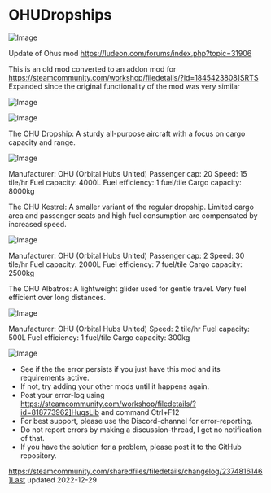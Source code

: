 # OHUDropships

![Image](https://i.imgur.com/buuPQel.png)

Update of Ohus mod
https://ludeon.com/forums/index.php?topic=31906

This is an old mod converted to an addon mod for https://steamcommunity.com/workshop/filedetails/?id=1845423808]SRTS Expanded since the original functionality of the mod was very similar

![Image](https://i.imgur.com/pufA0kM.png)

	
![Image](https://i.imgur.com/Z4GOv8H.png)

The OHU Dropship: A sturdy all-purpose aircraft with a focus on cargo capacity and range.

![Image](https://i.imgur.com/EcZUrO1.png)


Manufacturer: OHU (Orbital Hubs United)
Passenger cap: 20
Speed: 15 tile/hr
Fuel capacity: 4000L
Fuel efficiency: 1 fuel/tile
Cargo capacity: 8000kg


The OHU Kestrel: A smaller variant of the regular dropship. Limited cargo area and passenger seats and high fuel consumption are compensated by increased speed.

![Image](https://i.imgur.com/eRjrDUJ.png)


Manufacturer: OHU (Orbital Hubs United)
Passenger cap: 2
Speed: 30 tile/hr
Fuel capacity: 2000L
Fuel efficiency: 7 fuel/tile
Cargo capacity: 2500kg

The OHU Albatros: A lightweight glider used for gentle travel. Very fuel efficient over long distances.
	
![Image](https://i.imgur.com/wuyqHIL.png)


Manufacturer: OHU (Orbital Hubs United)
Speed: 2 tile/hr
Fuel capacity: 500L
Fuel efficiency: 1 fuel/tile
Cargo capacity: 300kg

![Image](https://i.imgur.com/PwoNOj4.png)



-  See if the the error persists if you just have this mod and its requirements active.
-  If not, try adding your other mods until it happens again.
-  Post your error-log using https://steamcommunity.com/workshop/filedetails/?id=818773962]HugsLib and command Ctrl+F12
-  For best support, please use the Discord-channel for error-reporting.
-  Do not report errors by making a discussion-thread, I get no notification of that.
-  If you have the solution for a problem, please post it to the GitHub repository.




https://steamcommunity.com/sharedfiles/filedetails/changelog/2374816146]Last updated 2022-12-29
